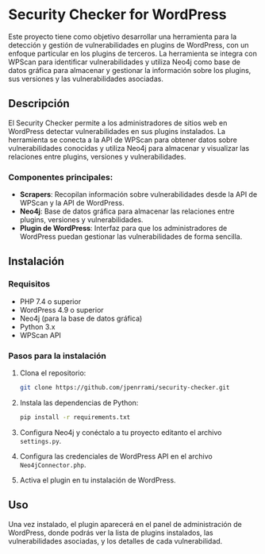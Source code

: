 # Security Checker for WordPress

Este proyecto tiene como objetivo desarrollar una herramienta para la detección y gestión de vulnerabilidades en plugins de WordPress, con un enfoque particular en los plugins de terceros. La herramienta se integra con WPScan para identificar vulnerabilidades y utiliza Neo4j como base de datos gráfica para almacenar y gestionar la información sobre los plugins, sus versiones y las vulnerabilidades asociadas.

## Descripción

El Security Checker permite a los administradores de sitios web en WordPress detectar vulnerabilidades en sus plugins instalados. La herramienta se conecta a la API de WPScan para obtener datos sobre vulnerabilidades conocidas y utiliza Neo4j para almacenar y visualizar las relaciones entre plugins, versiones y vulnerabilidades.

### Componentes principales:
- **Scrapers**: Recopilan información sobre vulnerabilidades desde la API de WPScan y la API de WordPress.
- **Neo4j**: Base de datos gráfica para almacenar las relaciones entre plugins, versiones y vulnerabilidades.
- **Plugin de WordPress**: Interfaz para que los administradores de WordPress puedan gestionar las vulnerabilidades de forma sencilla.

## Instalación

### Requisitos
- PHP 7.4 o superior
- WordPress 4.9 o superior
- Neo4j (para la base de datos gráfica)
- Python 3.x
- WPScan API

### Pasos para la instalación
1. Clona el repositorio:
    ```bash
    git clone https://github.com/jpenrrami/security-checker.git
    ```

2. Instala las dependencias de Python:
    ```bash
    pip install -r requirements.txt
    ```

3. Configura Neo4j y conéctalo a tu proyecto editanto el archivo `settings.py`.

4. Configura las credenciales de WordPress API en el archivo `Neo4jConnector.php`.

5. Activa el plugin en tu instalación de WordPress.

## Uso

Una vez instalado, el plugin aparecerá en el panel de administración de WordPress, donde podrás ver la lista de plugins instalados, las vulnerabilidades asociadas, y los detalles de cada vulnerabilidad.
